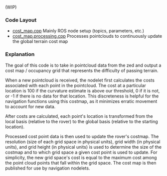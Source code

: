 (WIP)

### Code Layout

- [cost_map.cpp](./cost_map.cpp) Mainly ROS node setup (topics, parameters, etc.)
- [cost_map.processing.cpp](./cost_map.processing.cpp) Processes pointclouds to continuously update the global terrain cost map

### Explanation

The goal of this code is to take in pointcloud data from the zed and output a cost map / occupancy grid that represents the difficulty of passing terrain. 

When a new pointcloud is received, the nodelet first calculates the costs associated with each point in the pointcloud. The cost at a particular location is 100 if the curvature estimate is above our threshold, 0 if it is not, or -1 if there is no data for that location. This discreteness is helpful for the navigation functions using this costmap, as it minimizes erratic movement to account for new data.

After costs are calculated, each point's location is transformed from the local basis (relative to the rover) to the global basis (relative to the starting location). 

Processed cost point data is then used to update the rover's costmap. The resolution (size of each grid space in physical units), grid width (in physical units), and grid height (in physical units) is used to determine the size of the costmap and to which grid space a given cost point is used to update. For simplicity, the new grid space's cost is equal to the maximum cost among the point cloud points that fall within the grid space. The cost map is then published for use by navigation nodelets.
